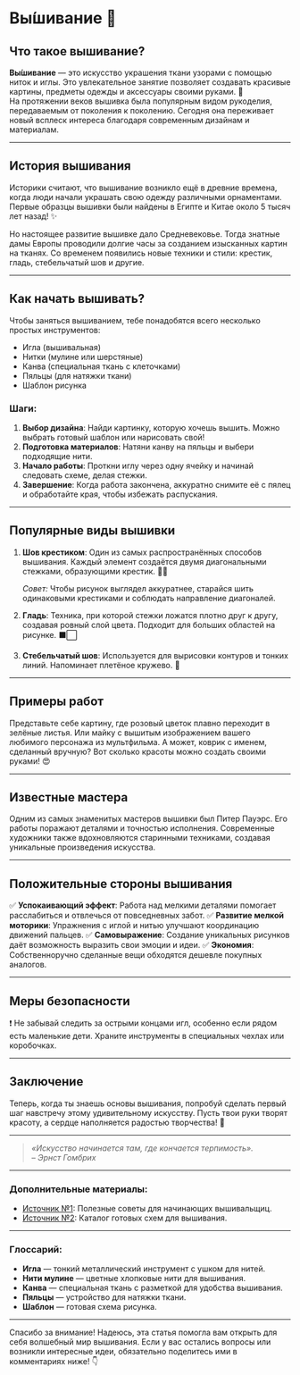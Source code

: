 # **Вы́шивание** 🧵

## Что такое вышивание?

**Вы́шивание** — это искусство украшения ткани узорами с помощью ниток и иглы. Это увлекательное занятие позволяет создавать красивые картины, предметы одежды и аксессуары своими руками. 🌟  
На протяжении веков вышивка была популярным видом рукоделия, передаваемым от поколения к поколению. Сегодня она переживает новый всплеск интереса благодаря современным дизайнам и материалам.

---

## История вышивания

Историки считают, что вышивание возникло ещё в древние времена, когда люди начали украшать свою одежду различными орнаментами. Первые образцы вышивки были найдены в Египте и Китае около 5 тысяч лет назад! ✨

Но настоящее развитие вышивке дало Средневековье. Тогда знатные дамы Европы проводили долгие часы за созданием изысканных картин на тканях. Со временем появились новые техники и стили: крестик, гладь, стебельчатый шов и другие.

---

## Как начать вышивать?

Чтобы заняться вышиванием, тебе понадобятся всего несколько простых инструментов:
- Игла (вышивальная)
- Нитки (мулине или шерстяные)
- Канва (специальная ткань с клеточками)
- Пяльцы (для натяжки ткани)
- Шаблон рисунка

### Шаги:
1. **Выбор дизайна**: Найди картинку, которую хочешь вышить. Можно выбрать готовый шаблон или нарисовать свой!
2. **Подготовка материалов**: Натяни канву на пяльцы и выбери подходящие нити.
3. **Начало работы**: Проткни иглу через одну ячейку и начинай следовать схеме, делая стежки.
4. **Завершение**: Когда работа закончена, аккуратно снимите её с пялец и обработайте края, чтобы избежать распускания.

---

## Популярные виды вышивки

1. **Шов крестиком**: Один из самых распространённых способов вышивания. Каждый элемент создаётся двумя диагональными стежками, образующими крестик. 🔶🔷
   
   *Совет:* Чтобы рисунок выглядел аккуратнее, старайся шить одинаковыми крестиками и соблюдать направление диагоналей.

2. **Гладь**: Техника, при которой стежки ложатся плотно друг к другу, создавая ровный слой цвета. Подходит для больших областей на рисунке. ⬛️⬜️

3. **Стебельчатый шов**: Используется для вырисовки контуров и тонких линий. Напоминает плетёное кружево. 💎

---

## Примеры работ

Представьте себе картину, где розовый цветок плавно переходит в зелёные листья. Или майку с вышитым изображением вашего любимого персонажа из мультфильма. А может, коврик с именем, сделанный вручную? Вот сколько красоты можно создать своими руками! 😍

---

## Известные мастера

Одним из самых знаменитых мастеров вышивки был Питер Пауэрс. Его работы поражают деталями и точностью исполнения. Современные художники также вдохновляются старинными техниками, создавая уникальные произведения искусства.

---

## Положительные стороны вышивания

✅ **Успокаивающий эффект**: Работа над мелкими деталями помогает расслабиться и отвлечься от повседневных забот.
✅ **Развитие мелкой моторики**: Упражнения с иглой и нитью улучшают координацию движений пальцев.
✅ **Самовыражение**: Создание уникальных рисунков даёт возможность выразить свои эмоции и идеи.
✅ **Экономия**: Собственноручно сделанные вещи обходятся дешевле покупных аналогов.

---

## Меры безопасности

❗ Не забывай следить за острыми концами игл, особенно если рядом есть маленькие дети. Храните инструменты в специальных чехлах или коробочках.

---

## Заключение

Теперь, когда ты знаешь основы вышивания, попробуй сделать первый шаг навстречу этому удивительному искусству. Пусть твои руки творят красоту, а сердце наполняется радостью творчества! 🖤

---

> _«Искусство начинается там, где кончается терпимость»._  
> _– Эрнст Гомбрих_

---

### Дополнительные материалы:
- [Источник №1](https://example.com): Полезные советы для начинающих вышивальщиц.
- [Источник №2](https://example.com): Каталог готовых схем для вышивания.

---

### Глоссарий:
- **Игла** — тонкий металлический инструмент с ушком для нитей.
- **Нити мулине** — цветные хлопковые нити для вышивания.
- **Канва** — специальная ткань с разметкой для удобства вышивания.
- **Пяльцы** — устройство для натяжки ткани.
- **Шаблон** — готовая схема рисунка.

---

Спасибо за внимание! Надеюсь, эта статья помогла вам открыть для себя волшебный мир вышивания. Если у вас остались вопросы или возникли интересные идеи, обязательно поделитесь ими в комментариях ниже! 👇